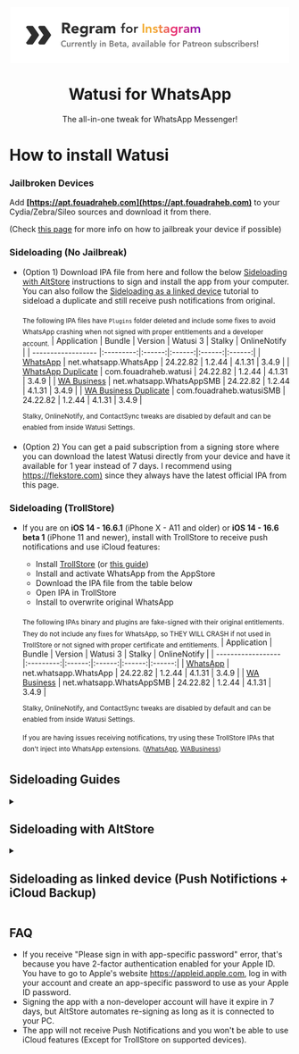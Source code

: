 [original]: https://mega.nz/file/1CpHCDZT#HboDg7_xPvvX-dmrEToY66D3cGVvE5JFpzHWFKUmu5Q
[duplicate]: https://mega.nz/file/APQC2DhT#7h5U6louVkZ4MPmGtLEIYmwMr5FYcMfJx-rUNe3hyOw
[business]: https://mega.nz/file/8XZwmTwR#UBIg70B1cXk37-sjlDXTd1_qi-CaJRBKZhu4j2i6vvw
[business-duplicate]: https://mega.nz/file/sOhw2ZYQ#K1GyUBdUWc6VEseiQD7ZUz-ToDJwLxLSD1mWuMyECXw

[original-ts]: https://mega.nz/file/8ahjhRaT#kBmE8yYcekJkCH49PnnTAZnImifGuH78B6WFiinSNmM
[business-ts]: https://mega.nz/file/QKhzCCja#o8M3obum8QnyG-kXldFpUoMRfM5MCdMB6dOCvw_5kvM

[builds-io-watusi]: https://builds.io/apps/watusi/?aid=1025553
[builds-io-watusi-duplicate]: https://builds.io/apps/duplicatewhatsappwatusi/?aid=1025553
[builds-io-watusi-business]: https://builds.io/apps/whatsappb/?aid=1025553

[flekstore-link]: https://flekstore.com/wa
[mega-folder-link]: https://mega.nz/folder/UPgADK5L#zpS9_Cjr1jAwFYIheg6HDQ

<p align="center">
<a href="https://patreon.com/FouadRaheb">
<img align="center" src="images/regram.png">
</a>
</p>


<h1 align="center">
Watusi for WhatsApp
</h1>
<p align="center">
The all-in-one tweak for WhatsApp Messenger!
</p>

# How to install Watusi

### Jailbroken Devices

Add __[https://apt.fouadraheb.com](https://apt.fouadraheb.com)__ to your Cydia/Zebra/Sileo sources and download it from there. 

(Check [this page](https://appledb.dev/device-selection/) for more info on how to jailbreak your device if possible)

### Sideloading (No Jailbreak)

* (Option 1) Download IPA file from here and follow the below [Sideloading with AltStore](#sideloading-with-altstore) instructions to sign and install the app from your computer. You can also follow the [Sideloading as a linked device](#sideloading-as-linked-device-push-notifictions--icloud-backup) tutorial to sideload a duplicate and still receive push notifications from original.

    <sub>The following IPA files have `Plugins` folder deleted and include some fixes to avoid WhatsApp crashing when not signed with proper entitlements and a developer account.</sub>
    | Application | Bundle | Version | Watusi 3 | Stalky | OnlineNotify |
    | ------------------ |:---------:|:------:|:------:|:------:|:------:|
    | [WhatsApp][original] | net.whatsapp.WhatsApp | 24.22.82 | 1.2.44 | 4.1.31 | 3.4.9 |
    | [WhatsApp Duplicate][duplicate] | com.fouadraheb.watusi | 24.22.82 | 1.2.44 | 4.1.31 | 3.4.9 |
    | [WA Business][business] | net.whatsapp.WhatsAppSMB | 24.22.82 | 1.2.44 | 4.1.31 | 3.4.9 |
    | [WA Business Duplicate][business-duplicate] | com.fouadraheb.watusiSMB | 24.22.82 | 1.2.44 | 4.1.31 | 3.4.9 |

    <sup>Stalky, OnlineNotify, and ContactSync tweaks are disabled by default and can be enabled from inside Watusi Settings.</sup>
    
* (Option 2) You can get a paid subscription from a signing store where you can download the latest Watusi directly from your device and have it available for 1 year instead of 7 days. I recommend using [https://flekstore.com)][flekstore-link] since they always have the latest official IPA from this page.

### Sideloading (TrollStore)
* If you are on <b>iOS 14 - 16.6.1</b> (iPhone X - A11 and older) or <b>iOS 14 - 16.6 beta 1</b> (iPhone 11 and newer), install with TrollStore to receive push notifications and use iCloud features:

    * Install [TrollStore](https://github.com/opa334/TrollStore) (or [this guide](https://ios.cfw.guide/installing-trollstore/))
    * Install and activate WhatsApp from the AppStore
    * Download the IPA file from the table below
    * Open IPA in TrollStore
    * Install to overwrite original WhatsApp


    <sub>The following IPAs binary and plugins are fake-signed with their original entitlements. They do not include any fixes for WhatsApp, so THEY WILL CRASH if not used in TrollStore or not signed with proper certificate and entitlements.</sub>
    | Application | Bundle | Version | Watusi 3 | Stalky | OnlineNotify |
    | ------------------ |:---------:|:------:|:------:|:------:|:------:|
    | [WhatsApp][original-ts] | net.whatsapp.WhatsApp | 24.22.82 | 1.2.44 | 4.1.31 | 3.4.9 |
    | [WA Business][business-ts] | net.whatsapp.WhatsAppSMB | 24.22.82 | 1.2.44 | 4.1.31 | 3.4.9 |
    
    <sup>Stalky, OnlineNotify, and ContactSync tweaks are disabled by default and can be enabled from inside Watusi Settings.</sup>

    <sup>If you are having issues receiving notifications, try using these TrollStore IPAs that don't inject into WhatsApp extensions. ([WhatsApp](https://mega.nz/file/Mfx3gRjD#CgJm2NaOgQRzl1axBQMqTvQ2l7vERAurNQoeZDPeSPI), [WABusiness](https://mega.nz/file/xLwmFKrD#qEmOUeIfWPmeL3NsNJoYbTQzyIvbWNTveSlgpugbI2Q))</sup>

## Sideloading Guides

<details>
<summary><h2>Sideloading with AltStore</h2></summary>

### Requirements

1. A computer running macOS or Windows
2. Internet connection
3. Apple ID (email & password)
4. If you are on iOS 16, you may need to enable Developer Mode. (Settings > Privacy & Security > Developer Mode)

### AltStore

* Download and install AltServer from [here](https://altstore.io)

* Right-click on the AltServer icon with your phone connected and choose "Install AltStore", then the name of your phone. When prompted sign in with your Apple ID. Two-factor Authentication is supported, but app-specific passwords are not.

* Make sure no other WhatsApp with the same bundle identifier is installed. (net.whatsapp.WhatsApp if you chose the original IPA or com.fouadraheb.watusi for the duplicate)

* If you have AltStore Beta, you can add our AltStore source (https://altstore.fouadraheb.com) and download apps directly from AltStore.

* If you don't have access to AltStore sources, download the IPA file from the link above and copy it to your phone, using iCloud Drive, AirDrop, or any other method. Open AltStore and navigate to the "My Apps" tab. Choose the plus in the top right corner and open the IPA file. When prompted sign in with your Apple ID. Two-factor Authentication is supported, but app-specific passwords are not.
</details>

<details>
<summary><h2>Sideloading as linked device (Push Notifictions + iCloud Backup)</h2></summary>

Since WhatsApp added the option to link a device on mobile, you can now use the original WhatsApp from the AppStore and install Watusi IPA as a duplicate and link your original WhatsApp to it.

* Install and activate original WhatsApp from the AppStore
* Download and install [duplicated Watusi IPA](#sideloading-no-jailbreak) from the table above.
* Enable Watusi's `Local Notifications` feature on your duplicate to keep the app active while linking.
  * Open duplicated Watusi, from the welcome screen, tap 3 times on the animated image and select `Watusi` preferences, go to the `Notifications` section and activate `Enable Local Notifications`, and set it to `Audio`.
* Move back to the welcome screen, tap `Agree and Continue`, and click on `Link this device` to get the QR Code. Screenshot this code and send it to another device. (Keep Watusi open in background)
* Switch to your original WhatsApp
  * Go to `Settings > Linked Devices > Link a Device`
  * Scan the QR code from your other device and wait for it to link and load your chats. The QR code is only valid for less than a minute.
* Disable `Enable Local Notifications` feature from your duplicated app Watusi settings. Keeping it enabled is known to cause a logout and will require linking again.

You will now receive notifications from your original WhatsApp and use the duplicated app with Watusi and other tweaks.

Tips:
* You can remove the original WhatsApp from your home screen so you only use the duplicated app.
* You can create automation from the Shortcuts app to have your duplicated app open automatically when opening the original WhatsApp (especially from notifications).
* Turn off the notifications for the duplicated app from iOS notifications settings so you don't receive notifications when the duplicate is in the background.
* Make sure to open the original WhatsApp from time to time to keep chats in sync and backed up to iCloud.

</details>

## FAQ
* If you receive "Please sign in with app-specific password" error, that's because you have 2-factor authentication enabled for your Apple ID. You have to go to Apple's website https://appleid.apple.com, log in with your account and create an app-specific password to use as your Apple ID password.
* Signing the app with a non-developer account will have it expire in 7 days, but AltStore automates re-signing as long as it is connected to your PC.
* The app will not receive Push Notifications and you won't be able to use iCloud features (Except for TrollStore on supported devices).
